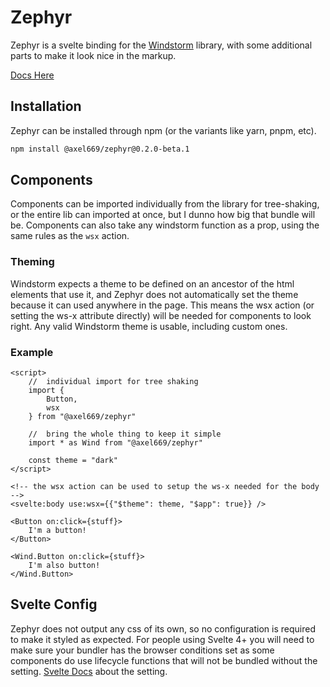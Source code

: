 # Zephyr
Zephyr is a svelte binding for the [Windstorm](https://windstorm.axel669.net)
library, with some additional parts to make it look nice in the markup.

[Docs Here](https://zephyr.axel669.net)

## Installation
Zephyr can be installed through npm (or the variants like yarn, pnpm, etc).

```bash
npm install @axel669/zephyr@0.2.0-beta.1
```

## Components
Components can be imported individually from the library for tree-shaking, or
the entire lib can imported at once, but I dunno how big that bundle will be.
Components can also take any windstorm function as a prop, using the same rules
as the `wsx` action.

### Theming
Windstorm expects a theme to be defined on an ancestor of the html elements
that use it, and Zephyr does not automatically set the theme because it can
used anywhere in the page. This means the wsx action (or setting the ws-x
attribute directly) will be needed for components to look right. Any valid
Windstorm theme is usable, including custom ones.

### Example
```svelte
<script>
    //  individual import for tree shaking
    import {
        Button,
        wsx
    } from "@axel669/zephyr"

    //  bring the whole thing to keep it simple
    import * as Wind from "@axel669/zephyr"

    const theme = "dark"
</script>

<!-- the wsx action can be used to setup the ws-x needed for the body -->
<svelte:body use:wsx={{"$theme": theme, "$app": true}} />

<Button on:click={stuff}>
    I'm a button!
</Button>

<Wind.Button on:click={stuff}>
    I'm also button!
</Wind.Button>
```

## Svelte Config
Zephyr does not output any css of its own, so no configuration is required to
make it styled as expected. For people using Svelte 4+ you will need to make
sure your bundler has the browser conditions set as some components do use
lifecycle functions that will not be bundled without the setting.
[Svelte Docs](https://svelte.dev/docs/v4-migration-guide#browser-conditions-for-bundlers)
about the setting.
